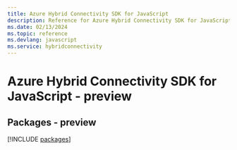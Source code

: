 ```yaml
---
title: Azure Hybrid Connectivity SDK for JavaScript
description: Reference for Azure Hybrid Connectivity SDK for JavaScript
ms.date: 02/13/2024
ms.topic: reference
ms.devlang: javascript
ms.service: hybridconnectivity
---
```

# Azure Hybrid Connectivity SDK for JavaScript - preview
## Packages - preview
[!INCLUDE [packages](hybrid-connectivity-index.md)]